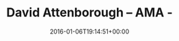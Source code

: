 ---
retweeted: false
source: <a href="http://mvilla.it/fenix" rel="nofollow">Fenix for Android</a>
entities:
  hashtags: []
  symbols: []
  user_mentions: []
  urls:
  - url: https://t.co/R6WDC2hHa0
    expanded_url: https://www.reddit.com/r/IAmA/comments/3zqemd/im_david_attenborough_for_my_latest_project_ive/
    display_url: reddit.com/r/IAmA/comment…
    indices:
    - '27'
    - '50'
display_text_range:
- '0'
- '50'
favorite_count: '1'
id_str: '684815407346266113'
truncated: false
retweet_count: '0'
id: '684815407346266113'
possibly_sensitive: false
created_at: Wed Jan 06 19:14:51 +0000 2016
favorited: false
full_text: David Attenborough – AMA -
lang: en
quote_url: https://www.reddit.com/r/IAmA/comments/3zqemd/im_david_attenborough_for_my_latest_project_ive/
tags:
- pesos:twitter
date: '2016-01-06T19:14:51+00:00'
src: https://twitter.com/bascht/status/684815407346266113
original_url: https://twitter.com/bascht/status/684815407346266113
type: twitter_tweet
text: David Attenborough – AMA -
title: David Attenborough – AMA -

---